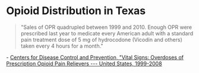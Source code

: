 # Opioid Distribution in Texas

> "Sales of OPR quadrupled between 1999 and 2010. Enough OPR were prescribed last year to medicate every American adult with a standard pain treatment dose of 5 mg of hydrocodone (Vicodin and others) taken every 4 hours for a month."

\- [Centers for Disease Control and Prevention, "Vital Signs: Overdoses of Prescription Opioid Pain Relievers --- United States, 1999-2008](https://www.cdc.gov/mmwr/preview/mmwrhtml/mm6043a4.htm#tab1)